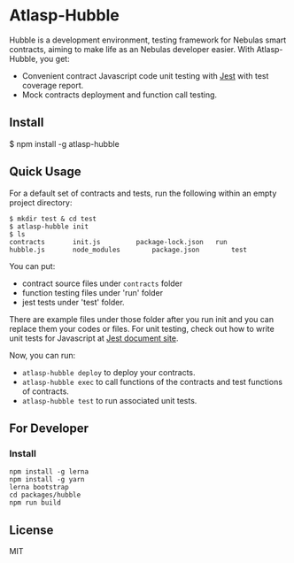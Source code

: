 # Atlasp-Hubble 

Hubble is a development environment, testing framework for Nebulas smart contracts, aiming to make life as an Nebulas developer easier. With Atlasp-Hubble, you get:

- Convenient contract Javascript code unit testing with [Jest](https://jestjs.io/) with test coverage report.
- Mock contracts deployment and function call testing.

## Install

$ npm install -g atlasp-hubble

## Quick Usage

For a default set of contracts and tests, run the following within an empty project directory:

	$ mkdir test & cd test
	$ atlasp-hubble init
	$ ls
	contracts		init.js			package-lock.json	run
	hubble.js		node_modules		package.json		test

You can put:

- contract source files under `contracts` folder
- function testing files under 'run' folder
- jest tests under 'test' folder.

There are example files under those folder after you run init and you can replace them your codes or files.
For unit testing, check out how to write unit tests for Javascript at [Jest document site](https://jestjs.io/docs/en/getting-started).

Now, you can run:
- `atlasp-hubble deploy` to deploy your contracts.
- `atlasp-hubble exec` to call functions of the contracts and test functions of contracts.
- `atlasp-hubble test` to run associated unit tests.

## For Developer

### Install

	npm install -g lerna
	npm install -g yarn
	lerna bootstrap
	cd packages/hubble
	npm run build

## License
MIT
